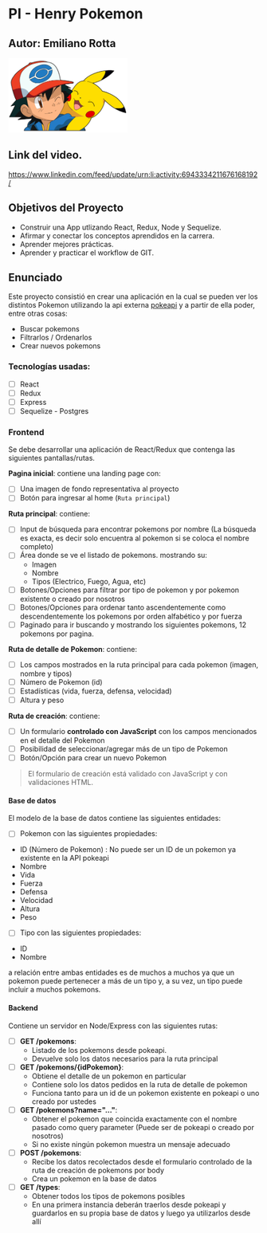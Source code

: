 # PI - Henry Pokemon
## Autor: Emiliano Rotta

<p align="left">
  <img height="150" src="./pokemon.png" />
</p>

## Link del video.
https://www.linkedin.com/feed/update/urn:li:activity:6943334211676168192/

## Objetivos del Proyecto

- Construir una App utlizando React, Redux, Node y Sequelize.
- Afirmar y conectar los conceptos aprendidos en la carrera.
- Aprender mejores prácticas.
- Aprender y practicar el workflow de GIT.

## Enunciado

Este proyecto consistió en crear una aplicación en la cual se pueden ver los distintos Pokemon utilizando la api externa [pokeapi](https://pokeapi.co/) y a partir de ella poder, entre otras cosas:

  - Buscar pokemons
  - Filtrarlos / Ordenarlos
  - Crear nuevos pokemons

### Tecnologías usadas:
- [ ] React
- [ ] Redux
- [ ] Express
- [ ] Sequelize - Postgres

### Frontend

Se debe desarrollar una aplicación de React/Redux que contenga las siguientes pantallas/rutas.

__Pagina inicial__: contiene una landing page con:
- [ ] Una imagen de fondo representativa al proyecto
- [ ] Botón para ingresar al home (`Ruta principal`)

__Ruta principal__: contiene:
- [ ] Input de búsqueda para encontrar pokemons por nombre (La búsqueda es exacta, es decir solo encuentra al pokemon si se coloca el nombre completo)
- [ ] Área donde se ve el listado de pokemons. mostrando su:
  - Imagen
  - Nombre
  - Tipos (Electrico, Fuego, Agua, etc)
- [ ] Botones/Opciones para filtrar por tipo de pokemon y por pokemon existente o creado por nosotros
- [ ] Botones/Opciones para ordenar tanto ascendentemente como descendentemente los pokemons por orden alfabético y por fuerza
- [ ] Paginado para ir buscando y mostrando los siguientes pokemons, 12 pokemons por pagina.

__Ruta de detalle de Pokemon__: contiene:
- [ ] Los campos mostrados en la ruta principal para cada pokemon (imagen, nombre y tipos)
- [ ] Número de Pokemon (id)
- [ ] Estadísticas (vida, fuerza, defensa, velocidad)
- [ ] Altura y peso

__Ruta de creación__: contiene:
- [ ] Un formulario __controlado con JavaScript__ con los campos mencionados en el detalle del Pokemon
- [ ] Posibilidad de seleccionar/agregar más de un tipo de Pokemon
- [ ] Botón/Opción para crear un nuevo Pokemon

> El formulario de creación está validado con JavaScript y con validaciones HTML. 
 
#### Base de datos

El modelo de la base de datos contiene las siguientes entidades:

  - [ ] Pokemon con las siguientes propiedades:
  - ID (Número de Pokemon)  : No puede ser un ID de un pokemon ya existente en la API pokeapi
  - Nombre 
  - Vida
  - Fuerza
  - Defensa
  - Velocidad
  - Altura
  - Peso
  - [ ] Tipo con las siguientes propiedades:
  - ID
  - Nombre

a relación entre ambas entidades es de muchos a muchos ya que un pokemon puede pertenecer a más de un tipo y, a su vez, un tipo puede incluir a muchos pokemons.

#### Backend

Contiene un servidor en Node/Express con las siguientes rutas:

- [ ] __GET /pokemons__:
  - Listado de los pokemons desde pokeapi.
  - Devuelve solo los datos necesarios para la ruta principal
- [ ] __GET /pokemons/{idPokemon}__:
  - Obtiene el detalle de un pokemon en particular
  - Contiene solo los datos pedidos en la ruta de detalle de pokemon
  - Funciona tanto para un id de un pokemon existente en pokeapi o uno creado por ustedes
- [ ] __GET /pokemons?name="..."__:
  - Obtener el pokemon que coincida exactamente con el nombre pasado como query parameter (Puede ser de pokeapi o creado por nosotros)
  - Si no existe ningún pokemon muestra un mensaje adecuado
- [ ] __POST /pokemons__:
  - Recibe los datos recolectados desde el formulario controlado de la ruta de creación de pokemons por body
  - Crea un pokemon en la base de datos
- [ ] __GET /types__:
  - Obtener todos los tipos de pokemons posibles
  - En una primera instancia deberán traerlos desde pokeapi y guardarlos en su propia base de datos y luego ya utilizarlos desde allí
